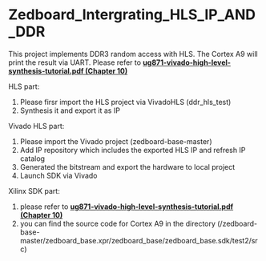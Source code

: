 # Zedboard_Intergrating_HLS_IP_AND_DDR

This project implements DDR3 random access with HLS. The Cortex A9 will print the result via UART. Please refer to **[ug871-vivado-high-level-synthesis-tutorial.pdf (Chapter 10)](https://www.xilinx.com/support/documentation/sw_manuals/xilinx2014_2/ug871-vivado-high-level-synthesis-tutorial.pdf)**


HLS part:
1. Please firsr import the HLS project via VivadoHLS (ddr_hls_test)
2. Synthesis it and export it as IP

Vivado HLS part:
1. Please import the Vivado project (zedboard-base-master)
2. Add IP repository which includes the exported HLS IP and refresh IP catalog
3. Generated the bitstream and export the hardware to local project
4. Launch SDK via Vivado

Xilinx SDK part:
1. please refer to **[ug871-vivado-high-level-synthesis-tutorial.pdf (Chapter 10)](https://www.xilinx.com/support/documentation/sw_manuals/xilinx2014_2/ug871-vivado-high-level-synthesis-tutorial.pdf)**
2. you can find the source code for Cortex A9 in the directory (/zedboard-base-master/zedboard_base.xpr/zedboard_base/zedboard_base.sdk/test2/src)

